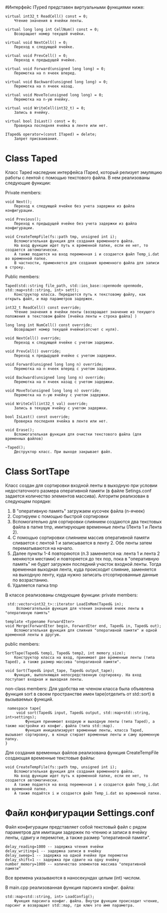 #Интерфейс ITyped представен виртуальными функциями ниже: 

    virtual int32_t ReadCell() const = 0;
        Чтение значения в ячейки ленты.
        
    virtual long long int CellNum() const = 0;
        Возвращает номер текущей ячейки.
        
    virtual void NextCell() = 0;
        Переход к следующей ячейке.

    virtual void PrevCell() = 0;
        Переход к предыдущей ячейке.

    virtual void Forward(unsigned long long) = 0;
        Перемотка на n ячеек вперед.
        
    virtual void Backward(unsigned long long) = 0;
        Перемотка на n ячеек назад. 
    
    virtual void MoveTo(unsigned long long) = 0;
        Перемотка на n-ую ячейку.

    virtual void WriteCell(int32_t) = 0;
        Запись в ячейку.
    
    virtual bool IsLast() const = 0;
        Проверка последняя ячейка в ленте или нет.
    
    ITaped& operator=(const ITaped) = delete;
        Запрет присваивания. 


# Class Taped
Класс Taped наследник интерфейса ITaped, который релизует эмуляцию работы с лентой с помощью текстового файла.
В нем реализованы следующие функции:

Private members:

    void Next();
        Переход к следующей ячейке без учета задержки из файла конфигурации.
    
    void Previous();
        Переход к предыдущей ячейке без учета задержки из файла конфигурации.

    void CreateTempFile(fs::path tmp, unsigned int i);
        Вспомогательная функция для создания временного файла. 
        На вход функции идет путь к временной папке, если ее нет, то создается автоматически.
        А также подается на вход переменная i и создается файл Temp_i.dat во временной папке.
        В частности, применяется для создания временного файла для записи в строку.

Public members:

    Taped(std::string file_path, std::ios_base::openmode openmode, std::map<std::string, int> sett);
        Конструктор класса. Передается путь к текстовому файлу, как открыть файл, и map параметров задержек. 

    int32_t ReadCell() const override; 
        Чтение значения в ячейки ленты (возвращает значение из текущего положения в текстовом файле [ячейка ленты = строка файла] )

    long long int NumCell() const override; 
        Возвращает номер текущей ячейки(отсчет с нуля).
    
    void NextCell() override;
        Переход к следующей ячейке с учетом задержки.
    
    void PrevCell() override;
        Переход к предыдущей ячейке с учетом задержки.
    
    void Forward(unsigned long long n) override; 
        Перемотка на n ячеек вперед с учетом задержки.
    
    void Backward(unsigned long long n) override; 
        Перемотка на n ячеек назад с учетом задержки.
    
    void MoveTo(unsigned long long n) override;
        Перемотка на n-ую ячейку с учетом задержки.
    
    void WriteCell(int32_t val) override; 
        Запись в текущую ячейку с учетом задержки.
    
    bool IsLast() const override; 
        Проверка последняя ячейка в ленте или нет.
    
    void Erase();
        Вспомогательная функция для очистки текстового файла (для временных файлов)
    
    ~Taped();
        Деструктор класс. При выходе закрывает файл. 
        
# Class SortTape
Класс создан для сортировки входной ленты в выходную при условии недостаточного размера оперативной памяти (в файле Setings.conf задается количество элементов массива).
Алгоритм реализован в следующем порядке:
1) В "оперативную память" загружаем кусочек файла (n-ячеек)
2) Сортируем с помощью быстрой сортировки
3) Вспомогательно для сортировки слиянием создаются два текстовых файла в папке tmp, имитирующие временные ленты (Лента 1 и Лента 2).
4) С помощью сортировки слиянием массив оперативной памяти сливается с лентой 1 и записывается в ленту 2. Обе ленты затем перематываются на начало. 
5) Далее пункты 1-4 повторяются (п.3 заменяется на: лента 1 и лента 2 меняются местами) и повторяется до тех пор, пока в "оперативную память" не будет загружен последний участок входной ленты. Тогда временная выходная лента, куда происходит слияние, заменяется на выходную ленту, куда нужно записать отсортированные данные по возрастанию.
6) Удаляется папка tmp

В классе реализованы следующие функции:
private members:

     std::vector<int32_t>::iterator LoadInMem(Taped& in);
         Вспомогательная функция для чтения значений ячеек ленты в "оперативную память"
   
    template <typename ForwardIter>  
    void Merge(ForwardIter begin, ForwardIter end, Taped& in, Taped& out);
        Вспомогательная функция для слияния "оперативной памяти" и одной временной ленты в другую.

public members:
   
    SortTape(Taped& temp1, Taped& temp2, int memory_size);
        Конструктор класса на вход, принимает две временные ленты (типа Taped), а также размер массива "оперативной памяти".
   
    void Sort(Taped& input_tape, Taped& output_tape);
        Функция, выполняющая непосредственную сортировку. На вход поступает входная и выходная ленты.

non-class members:
Для удобства не членом класса была объявлена функция sort в своем пространстве имен tape(отделить от std::sort) в вызываемых функций.

     namespace tape{
         void sort(Taped& input, Taped& output, std::map<std::string, int>settings);
             Функция принимает входную и выходную ленты (типа Taped), а также настройки из конфиг. файла (типа std::map).
             Функция инициализирует временные ленты, класса Taped, вызывает сортировку, в конце стирает временные ленты и саму временную папку.
    }

Для создания временных файлов реализована функция CreateTempFile создающая временные текстовые файлы:

    void CreateTempFile(fs::path tmp, unsigned int i);
        Вспомогательная функция для создания временного файла. 
        На вход функции идет путь к временной папке, если ее нет, то создается автоматически.
        А также подается на вход переменная i и создается файл Temp_i.dat во временной папке.
        А также подаётся i и создается файл Temp_i.dat во временной папке.  


# Файл конфигурации Settings.conf
Файл конфигурации представляет собой текстовый файл с рядом параметров для имитации задержек по чтению и записи в ячейку ленты, сдвигу и перемотке, а также размер "оперативной памяти".

    delay_reading=1000 -- задержка чтения ячейки
    delay_writing=1 -- задержка записи в ячейку
    delay_sweep=1 -- задержка на одной ячейке при перемотке
    delay_shift=1 -- задержка при сдвиге на одну ячейку
    number_memory=1000 -- количество элементов массива "оперативной памяти"

Все времена указываются в наносекундах целым (int) числом.

В main.cpp реализованная функция парсинга конфиг. файла: 

    std::map<std::string, int> LoadConfig();
        Функция парсинга конфиг. файла. Внутри функции происходит чтение, парсинг и возвращает std::map, где ключ это имя параметра.


